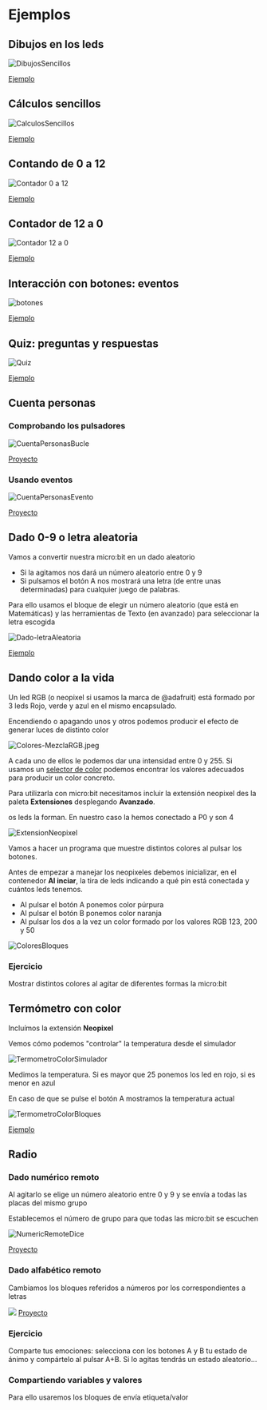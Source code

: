 # Ejemplos

## Dibujos en los leds


![DibujosSencillos](./images/DibujosSencillos.png)

[Ejemplo](https://makecode.microbit.org/_2umDKgXr687x)

## Cálculos sencillos

![CalculosSencillos](./images/CalculosSencillos.png)

[Ejemplo](https://makecode.microbit.org/_L9iibr2646bF)


## Contando de 0 a 12

![Contador 0 a 12](./images/Contador0-12.png)

[Ejemplo](https://makecode.microbit.org/_avMERWV6DW3i)

## Contador de 12 a 0

![Contador 12 a 0](./images/Contador12-0.png)

[Ejemplo](https://makecode.microbit.org/_VaPMFeUmph3e)

## Interacción con botones: eventos

![botones](./images/botones.png)

[Ejemplo](https://makecode.microbit.org/_HiMTd56HvbXF)


## Quiz: preguntas y respuestas

![Quiz](./images/Quiz.png)

[Ejemplo](https://makecode.microbit.org/_5rFevrfKAVwJ)

## Cuenta personas

### Comprobando los pulsadores

![CuentaPersonasBucle](./images/CuentaPersonasBucle.png)

[Proyecto](https://makecode.microbit.org/_2tM31LEe6f93)

### Usando eventos

![CuentaPersonasEvento](./images/CuentaPersonasEvento.png)

[Proyecto](https://makecode.microbit.org/_aRMTbjKDb5AD)

## Dado 0-9 o letra aleatoria

Vamos a convertir nuestra micro:bit en un dado aleatorio
* Si la agitamos nos dará un número aleatorio entre 0 y 9
* Si pulsamos el botón A nos mostrará una letra (de entre unas determinadas) para cualquier juego de palabras. 

Para ello usamos el bloque de elegir un número aleatorio (que está en Matemáticas) y las herramientas de Texto (en avanzado) para seleccionar la letra escogida

![Dado-letraAleatoria](./images/Dado-letraAleatoria.png)

[Ejemplo](https://makecode.microbit.org/_1VsbxM97Cbi9)

## Dando color a la vida

Un led RGB (o neopixel si usamos la marca de @adafruit) está formado por 3 leds Rojo, verde y azul en el mismo encapsulado. 

Encendiendo o apagando unos y otros podemos producir el efecto de generar luces de distinto color

![Colores-MezclaRGB.jpeg](./images/Colores-MezclaRGB.jpeg)

A cada uno de ellos le podemos dar una intensidad entre 0 y 255. Si usamos un [selector de color](https://htmlcolorcodes.com/es/) podemos encontrar los valores adecuados para producir un color concreto.

Para utilizarla con micro:bit necesitamos incluir la extensión neopixel des la paleta **Extensiones** desplegando **Avanzado**.

os leds la forman. En nuestro caso la hemos conectado a P0 y son 4

![ExtensionNeopixel](./images/ExtensionNeopixel.png)



Vamos a hacer un programa que muestre distintos colores al pulsar los botones.

Antes de empezar a manejar los neopixeles debemos inicializar, en el contenedor **Al inciar**, la tira de leds indicando a qué pin está conectada y cuántos leds tenemos.

* Al pulsar el botón A ponemos color púrpura
* Al pulsar el botón B ponemos color naranja
* Al pulsar los dos a la vez un color formado por los valores RGB 123, 200 y 50


![ColoresBloques](./images/ColoresBloques.png)


### Ejercicio

Mostrar distintos colores al agitar de diferentes formas la micro:bit

## Termómetro con color

Incluímos la extensión **Neopixel**

Vemos cómo podemos "controlar" la temperatura desde el simulador

![TermometroColorSimulador](./images/TermometroColorSimulador.png)

Medimos la temperatura. Si es mayor que 25 ponemos los led en rojo, si es menor en azul

En caso de que se pulse el botón A mostramos la temperatura  actual

![TermometroColorBloques](./images/TermometroColorBloques.png)

[Ejemplo](https://makecode.microbit.org/_XcPcJEfhvd3v)

## Radio

### Dado numérico remoto

Al agitarlo se elige un número aleatorio entre 0 y 9 y se envía a todas las placas del mismo grupo

Establecemos el número de grupo para que todas las micro:bit se escuchen

![NumericRemoteDice](./images/NumericRemoteDice.png)

[Proyecto](https://makecode.microbit.org/_ft6bim3q7ayP)

### Dado alfabético remoto

Cambiamos los bloques referidos a números por los correspondientes a letras

![](./images/AlphabticRemoteDice.png)
[Proyecto](https://makecode.microbit.org/_dC1hzRVkzELx)

### Ejercicio

Comparte tus emociones: selecciona con los botones A y B tu estado de ánimo y compártelo al pulsar A+B. Si lo agitas tendrás un estado aleatorio...

### Compartiendo variables y valores

Para ello usaremos los bloques de envía etiqueta/valor